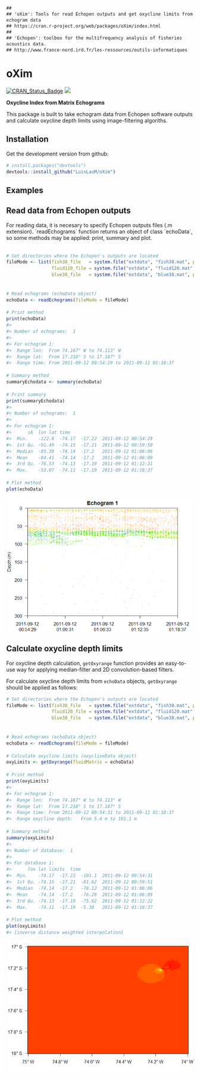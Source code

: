     ## 
    ## 'oXim': Tools for read Echopen outputs and get oxycline limits from echogram data
    ## https://cran.r-project.org/web/packages/oXim/index.html
    ## 
    ## 'Echopen': toolbox for the multifrequency analysis of fisheries acoustics data.
    ## http://www.france-nord.ird.fr/les-ressources/outils-informatiques

oXim
====

[![CRAN\_Status\_Badge](http://www.r-pkg.org/badges/version/oXim)](http://cran.r-project.org/package=oXim) [![](http://cranlogs.r-pkg.org/badges/oXim)](http://cran.rstudio.com/web/packages/oXim/index.html)

**Oxycline Index from Matrix Echograms**

This package is built to take echogram data from Echopen software outputs and calculate oxycline depth limits using image-filtering algoriths.

Installation
------------

Get the development version from github:

``` r
# install.packages("devtools")
devtools::install_github("LuisLauM/oXim")
```

Examples
--------

Read data from Echopen outputs
------------------------------

For reading data, it is necesary to specify Echopen outputs files (.m extension). ´readEchograms´ function returns an object of class ´echoData´, so some methods may be applied: print, summary and plot.

``` r

# Set directories where the Echopen's outputs are located
fileMode <- list(fish38_file   = system.file("extdata", "fish38.mat", package = "oXim"),
                 fluid120_file = system.file("extdata", "fluid120.mat", package = "oXim"),
                 blue38_file   = system.file("extdata", "blue38.mat", package = "oXim"))


# Read echograms (echoData object)
echoData <- readEchograms(fileMode = fileMode)

# Print method
print(echoData)
#> 
#> Number of echograms:  1 
#> 
#> For echogram 1:
#>  Range lon:  From 74.167° W to 74.113° W 
#>  Range lat:  From 17.218° S to 17.187° S 
#>  Range time: From 2011-09-12 00:54:29 to 2011-09-12 01:18:37

# Summary method
summaryEchodata <- summary(echoData)

# Print summary
print(summaryEchodata)
#> 
#> Number of echograms:  1 
#> 
#> For echogram 1:
#>      sA  lon lat time    
#>  Min.    -122.8  -74.17  -17.22  2011-09-12 00:54:29 
#>  1st Qu. -91.49  -74.15  -17.21  2011-09-12 00:59:50 
#>  Median  -85.38  -74.14  -17.2   2011-09-12 01:06:06 
#>  Mean    -84.41  -74.14  -17.2   2011-09-12 01:06:09 
#>  3rd Qu. -76.53  -74.13  -17.19  2011-09-12 01:12:21 
#>  Max.    -53.07  -74.11  -17.19  2011-09-12 01:18:37 

# Plot method
plot(echoData)
```

![](README-unnamed-chunk-2-1.png)

Calculate oxycline depth limits
-------------------------------

For oxycline depth calculation, `getOxyrange` function provides an easy-to-use way for applying median-filter and 2D convolution-based filters.

For calculate oxycline depth limits from `echoData` objects, `getOxyrange` should be applied as follows:

``` r
# Set directories where the Echopen's outputs are located
fileMode <- list(fish38_file   = system.file("extdata", "fish38.mat", package = "oXim"),
                 fluid120_file = system.file("extdata", "fluid120.mat", package = "oXim"),
                 blue38_file   = system.file("extdata", "blue38.mat", package = "oXim"))


# Read echograms (echoData object)
echoData <- readEchograms(fileMode = fileMode)

# Calculate oxycline limits (oxyclineData object)
oxyLimits <- getOxyrange(fluidMatrix = echoData)

# Print method
print(oxyLimits)
#> 
#> For echogram 1:
#>  Range lon:  From 74.167° W to 74.113° W 
#>  Range lat:  From 17.218° S to 17.187° S 
#>  Range time: From 2011-09-12 00:54:31 to 2011-09-12 01:18:37 
#>  Range oxycline depth:   From 5.4 m to 101.1 m

# Summary method
summary(oxyLimits)
#> 
#> Number of database:  1 
#> 
#> For database 1:
#>      lon lat limits  time    
#>  Min.    -74.17  -17.22  -101.1  2011-09-12 00:54:31 
#>  1st Qu. -74.15  -17.21  -81.62  2011-09-12 00:59:51 
#>  Median  -74.14  -17.2   -78.12  2011-09-12 01:06:06 
#>  Mean    -74.14  -17.2   -76.28  2011-09-12 01:06:09 
#>  3rd Qu. -74.13  -17.19  -75.62  2011-09-12 01:12:22 
#>  Max.    -74.11  -17.19  -5.38   2011-09-12 01:18:37 

# Plot method
plot(oxyLimits)
#> [inverse distance weighted interpolation]
```

![](README-unnamed-chunk-3-1.png)
